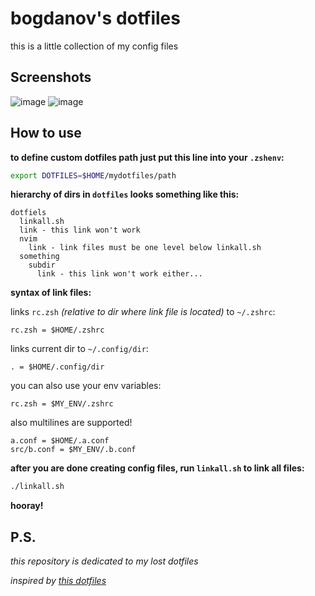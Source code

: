 # bogdanov's dotfiles

this is a little collection of my config files

## Screenshots

![image](https://github.com/bbogdan-ov/dotfiles/assets/165584864/dd6b6fb8-2c2d-41fa-aa75-c903e26ccaf3)
![image](https://github.com/bbogdan-ov/dotfiles/assets/165584864/d361e973-a4c0-4430-b26b-f3c9435a608f)

## How to use

**to define custom dotfiles path just put this line into your `.zshenv`:**
```bash
export DOTFILES=$HOME/mydotfiles/path
```

**hierarchy of dirs in `dotfiles` looks something like this:**
```
dotfiels
  linkall.sh
  link - this link won't work
  nvim
    link - link files must be one level below linkall.sh
  something
    subdir
      link - this link won't work either...
```

**syntax of link files:**

links `rc.zsh` *(relative to dir where link file is located)* to `~/.zshrc`:
```
rc.zsh = $HOME/.zshrc
```

links current dir to `~/.config/dir`:
```
. = $HOME/.config/dir
```

you can also use your env variables:
```
rc.zsh = $MY_ENV/.zshrc
```

also multilines are supported!
```
a.conf = $HOME/.a.conf
src/b.conf = $MY_ENV/.b.conf
```

**after you are done creating config files, run `linkall.sh` to link all files:**
```bash
./linkall.sh
```

**hooray!**

## P.S.

*this repository is dedicated to my lost dotfiles*

*inspired by [this dotfiles](https://github.com/andrew8088/dotfiles)*
